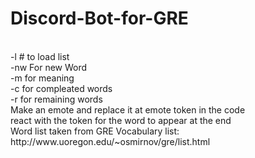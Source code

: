 # Discord-Bot-for-GRE
<br/>
-l # to load list<br/>
-nw For new Word<br/>
-m for meaning<br/>
-c for compleated words<br/>
-r for remaining words<br/>
Make an emote and replace it at emote token in the code<br/>
react with the token for the word to appear at the end<br/>
Word list taken from GRE Vocabulary list:  http://www.uoregon.edu/~osmirnov/gre/list.html				
